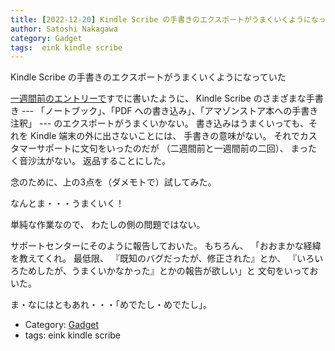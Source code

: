 ```yaml
---
title: [2022-12-20] Kindle Scribe の手書きのエクスポートがうまくいくようになっていた ---サポートセンターからの報告はない
author: Satoshi Nakagawa
category: Gadget
tags:  eink kindle scribe
---
```


Kindle Scribe の手書きのエクスポートがうまくいくようになっていた

 [一週間前のエントリーで](2022-12-14-1.html)すでに書いたように、
Kindle Scribe のさまざまな手書き ---
「ノートブック」、「PDF への書き込み」、「アマゾンストア本への手書き注釈」 ---
のエクスポートがうまくいかない。
書き込みはうまくいっても、それを Kindle 端末の外に出さないことには、
手書きの意味がない。
それでカスタマーサポートに文句をいったのだが
（二週間前と一週間前の二回）、
まったく音沙汰がない。
返品することにした。

 念のために、上の3点を（ダメモトで）試してみた。

 なんとま・・・うまくいく！

 単純な作業なので、
わたしの側の問題ではない。

 サポートセンターにそのように報告しておいた。
もちろん、
「おおまかな経緯を教えてくれ。
最低限、
『既知のバグだったが、修正された』とか、
『いろいろためしたが、うまくいかなかった』とかの報告が欲しい」と
文句をいっておいた。

 ま・なにはともあれ・・・「めでたし・めでたし」。

- Category: [Gadget](https://merapano.github.io/categories.html#Gadget)
- tags:  eink kindle scribe
